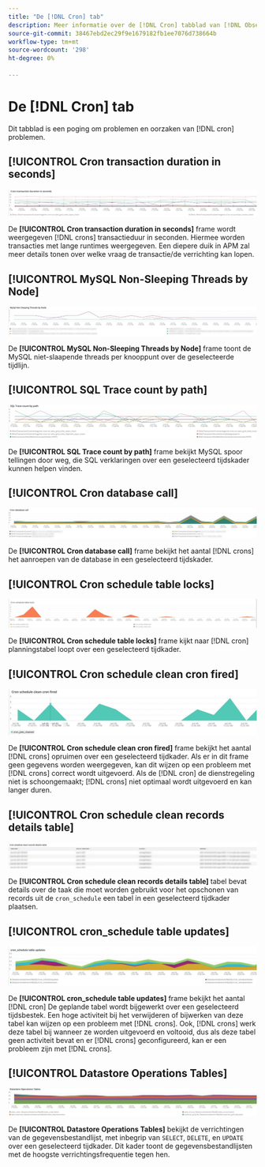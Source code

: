 ```yaml
---
title: "De [!DNL Cron] tab"
description: Meer informatie over de [!DNL Cron] tabblad van [!DNL Observation for Adobe Commerce].
source-git-commit: 38467ebd2ec29f9e1679182fb1ee7076d738664b
workflow-type: tm+mt
source-wordcount: '298'
ht-degree: 0%

---
```


# De [!DNL Cron] tab

Dit tabblad is een poging om problemen en oorzaken van [!DNL cron] problemen.

## [!UICONTROL Cron transaction duration in seconds]

![Transactieduur bijsnijden in seconden](../../assets/tools/observation-for-adobe-commerce/cron-tab-1.jpg)

De **[!UICONTROL Cron transaction duration in seconds]** frame wordt weergegeven [!DNL crons] transactieduur in seconden. Hiermee worden transacties met lange runtimes weergegeven. Een diepere duik in APM zal meer details tonen over welke vraag de transactie/de verrichting kan lopen.

## [!UICONTROL MySQL Non-Sleeping Threads by Node]

![MySQL niet-slaapende threads per knooppunt](../../assets/tools/observation-for-adobe-commerce/cron-tab-2.jpg)

De **[!UICONTROL MySQL Non-Sleeping Threads by Node]** frame toont de MySQL niet-slaapende threads per knooppunt over de geselecteerde tijdlijn.

## [!UICONTROL SQL Trace count by path]

![Aantal SQL-overtrekken per pad](../../assets/tools/observation-for-adobe-commerce/cron-tab-3.jpg)

De **[!UICONTROL SQL Trace count by path]** frame bekijkt MySQL spoor tellingen door weg, die SQL verklaringen over een geselecteerd tijdskader kunnen helpen vinden.

## [!UICONTROL Cron database call]

![Aanroep van Cron-database](../../assets/tools/observation-for-adobe-commerce/cron-tab-4.jpg)

De **[!UICONTROL Cron database call]** frame bekijkt het aantal [!DNL crons] het aanroepen van de database in een geselecteerd tijdskader.

## [!UICONTROL Cron schedule table locks]

![Tabelvergrendelingen uitsnijden](../../assets/tools/observation-for-adobe-commerce/cron-tab-5.jpg)

De **[!UICONTROL Cron schedule table locks]** frame kijkt naar [!DNL cron] planningstabel loopt over een geselecteerd tijdkader.

## [!UICONTROL Cron schedule clean cron fired]

![Tabelvergrendelingen uitsnijden](../../assets/tools/observation-for-adobe-commerce/cron-tab-6.jpg)

De **[!UICONTROL Cron schedule clean cron fired]** frame bekijkt het aantal [!DNL crons] opruimen over een geselecteerd tijdkader. Als er in dit frame geen gegevens worden weergegeven, kan dit wijzen op een probleem met [!DNL crons] correct wordt uitgevoerd. Als de [!DNL cron] de dienstregeling niet is schoongemaakt; [!DNL crons] niet optimaal wordt uitgevoerd en kan langer duren.

## [!UICONTROL Cron schedule clean records details table]

![Detailstabel met gegevens over uitgesneden planning](../../assets/tools/observation-for-adobe-commerce/cron-tab-7.jpg)

De **[!UICONTROL Cron schedule clean records details table]** tabel bevat details over de taak die moet worden gebruikt voor het opschonen van records uit de `cron_schedule` een tabel in een geselecteerd tijdkader plaatsen.

## [!UICONTROL cron_schedule table updates]

![tabel-updates uitsnijden_plannen](../../assets/tools/observation-for-adobe-commerce/cron-tab-8.jpg)

De **[!UICONTROL cron_schedule table updates]** frame bekijkt het aantal [!DNL cron] De geplande tabel wordt bijgewerkt over een geselecteerd tijdsbestek. Een hoge activiteit bij het verwijderen of bijwerken van deze tabel kan wijzen op een probleem met [!DNL crons]. Ook, [!DNL crons] werk deze tabel bij wanneer ze worden uitgevoerd en voltooid, dus als deze tabel geen activiteit bevat en er [!DNL crons] geconfigureerd, kan er een probleem zijn met [!DNL crons].

## [!UICONTROL Datastore Operations Tables]

![Tabellen voor bewerkingen in datastore](../../assets/tools/observation-for-adobe-commerce/cron-tab-9.jpg)

De **[!UICONTROL Datastore Operations Tables]** bekijkt de verrichtingen van de gegevensbestandlijst, met inbegrip van `SELECT`, `DELETE`, en `UPDATE` over een geselecteerd tijdkader. Dit kader toont de gegevensbestandlijsten met de hoogste verrichtingsfrequentie tegen hen.
